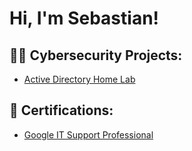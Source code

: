 <h1>Hi, I'm Sebastian!
  
<h2>👨‍💻 Cybersecurity Projects:</h2>

  - [Active Directory Home Lab](https://github.com/sourcecodewithsebas/LABURL)
    
<h2>📄 Certifications:</h2>

- [Google IT Support Professional]([https://www.coursera.org/account/accomplishments/professional-cert/H8LFUVKEX3LU)
  
